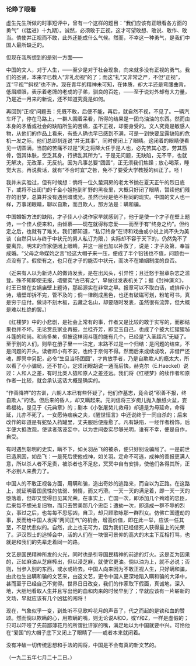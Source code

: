    

  

### 论睁了眼看

  

  

虚生先生所做的时事短评中，曾有一个这样的题目：“我们应该有正眼看各方面的勇气”（《猛进》十九期）。诚然，必须敢于正视，这才可望敢想、敢说、敢作、敢当。倘使并正视而不敢，此外还能成什么气候。然而，不幸这一种勇气，是我们中国人最所缺乏的。

但现在我所想到的是别一方面——

中国的文人，对于人生，——至少是对于社会现象，向来就多没有正视的勇气。我们的圣贤，本来早已教人“非礼勿视”的了；而这“礼”又非常之严，不但“正视”，连“平视”“斜视”也不许。现在青年的精神未可知，在体质，却大半还是弯腰曲背，低眉顺眼，表示着老牌的老成的子弟，驯良的百姓，——至于说对外却有大力量，乃是近一月来的新说，还不知道究竟是如何。

再回到“正视”问题去：先既不敢，后便不能，再后，就自然不视，不见了。一辆汽车坏了，停在马路上，一群人围着呆看，所得的结果是一团乌油油的东西。然而由本身的矛盾或社会的缺陷所生的苦痛，虽不正视，却要身受的。文人究竟是敏感人物，从他们的作品上看来，有些人确也早已感到不满，可是一到快要显露缺陷的危机一发之际，他们总即刻连说“并无其事”，同时便闭上了眼睛。这闭着的眼睛便看见一切圆满，当前的苦痛不过是“天之将降大任于是人也，必先苦其心志，劳其筋骨，饿其体肤，空乏其身，行拂乱其所为”。于是无问题，无缺陷，无不平，也就无解决，无改革，无反抗。因为凡事总要“团圆”，正无须我们焦躁；放心喝茶，睡觉大吉。再说费话，就有“不合时宜”之咎，免不了要受大学教授的纠正了。呸！

我并未实验过，但有时候想：倘将一位久蛰洞房的老太爷抛在夏天正午的烈日底下，或将不出闺门的千金小姐拖到旷野的黑夜里，大概只好闭了眼睛，暂续他们残存的旧梦，总算并没有遇到暗或光，虽然已经是绝不相同的现实。中国的文人也一样，万事闭眼睛，聊以自欺，而且欺人，那方法是：瞒和骗。

中国婚姻方法的缺陷，才子佳人小说作家早就感到了，他于是使一个才子在壁上题诗，一个佳人便来和，由倾慕——现在就得称恋爱——而至于有“终身之约”。但约定之后，也就有了难关。我们都知道，“私订终身”在诗和戏曲或小说上尚不失为美谈（自然只以与终于中状元的男人私订为限，）实际却不容于天下的，仍然免不了要离异。明末的作家便闭上眼睛，并这一层也加以补救了，说是：才子及第，奉旨成婚。“父母之命媒妁之言”经这大帽子来一压，便成了半个铅钱也不值，问题也一点没有了。假使有之，也只在才子的能否中状元，而决不在婚姻制度的良否。

（近来有人以为新诗人的做诗发表，是在出风头，引异性；且迁怒于报章杂志之滥登。殊不知即使无报，墙壁实“古已有之”，早做过发表机关了；据《封神演义》，纣王已曾在女娲庙壁上题诗，那起源实在非常之早。报章可以不取白话，或排斥小诗，墙壁却拆不完，管不及的；倘一律刷成黑色，也还有破磁可划，粉笔可书，真是穷于应付。做诗不刻木板，去藏之名山，却要随时发表，虽然很有流弊，但大概是难以杜绝的罢。）

《红楼梦》中的小悲剧，是社会上常有的事，作者又是比较的敢于实写的，而那结果也并不坏。无论贾氏家业再振，兰桂齐芳，即宝玉自己，也成了个披大红猩猩毡斗篷的和尚。和尚多矣，但披这样阔斗篷的能有几个，已经是“入圣超凡”无疑了。至于别的人们，则早在册子里一一注定，末路不过是一个归结：是问题的结束，不是问题的开头。读者即小有不安，也终于奈何不得。然而后来或续或改，非借尸还魂，即冥中另配，必令“生旦当场团圆”，才肯放手者，乃是自欺欺人的瘾太大，所以看了小小骗局，还不甘心，定须闭眼胡说一通而后快。赫克尔（E.Haeckel）说过：人和人之差，有时比类人猿和原人之差还远。我们将《红楼梦》的续作者和原作者一比较，就会承认这话大概是确实的。

“作善降祥”的古训，六朝人本已有些怀疑了，他们作墓志，竟会说“积善不报，终自欺人”的话。但后来的昏人，却又瞒起来。元刘信将三岁痴儿抛入醮纸火盆，妄希福祐，是见于《元典章》的；剧本《小张屠焚儿救母》却道是为母延命，命得延，儿亦不死了。一女愿侍痼疾之夫，《醒世恒言》中还说终于一同自杀的；后来改作的却道是有蛇坠入药罐里，丈夫服后便痊愈了。凡有缺陷，一经作者粉饰，后半便大抵改观，使读者落诬妄中，以为世间委实尽够光明，谁有不幸，便是自作，自受。

有时遇到彰明的史实，瞒不下，如关羽岳飞的被杀，便只好别设骗局了。一是前世已造夙因，如岳飞：一是死后使他成神，如关羽。定命不可逃，成神的善报更满人意，所以杀人者不足责，被杀者也不足悲，冥冥中自有安排，使他们各得其所，正不必别人来费力了。

中国人的不敢正视各方面，用瞒和骗，造出奇妙的逃路来，而自以为正路。在这路上，就证明着国民性的怯弱、懒惰，而又巧滑。一天一天的满足着，即一天一天的堕落着，但却又觉得日见其光荣。在事实上，亡国一次，即添加几个殉难的忠臣，后来每不想光复旧物，而只去赞美那几个忠臣；遭劫一次，即造成一群不辱的烈女，事过之后，也每每不思惩凶，自卫，却只顾歌咏那一群烈女。仿佛亡国遭劫的事，反而给中国人发挥“两间正气”的机会，增高价值，即在此一举，应该一任其至，不足忧悲似的。自然，此上也无可为，因为我们已经借死人获得最上的光荣了。沪汉烈士的追悼会中，活的人们在一块很可景仰的高大的木主下互相打骂，也就是和我们的先辈走着同一的路。

文艺是国民精神所发的火光，同时也是引导国民精神的前途的灯火。这是互为因果的，正如麻油从芝麻榨出，但以浸芝麻，就使它更油。倘以油为上，就不必说；否则，当参入别的东西，或水或硷去。中国人向来因为不敢正视人生，只好瞒和骗，由此也生出瞒和骗的文艺来，由这文艺，更令中国人更深地陷入瞒和骗的大泽中，甚而至于已经自己不觉得。世界日日改变，我们的作家取下假面，真诚地，深入地，大胆地看取人生并且写出他的血和肉来的时候早到了；早就应该有一片崭新的文场，早就应该有几个凶猛的闯将！

现在，气象似乎一变，到处听不见歌吟花月的声音了，代之而起的是铁和血的赞颂。然而倘以欺瞒的心，用欺瞒的嘴，则无论说A和O，或Y和Z，一样是虚假的；只可以吓哑了先前鄙薄花月的所谓批评家的嘴，满足地以为中国就要中兴。可怜他在“爱国”的大帽子底下又闭上了眼睛了——或者本来就闭着。

没有冲破一切传统思想和手法的闯将，中国是不会有真的新文艺的。

  

（一九二五年七月二十二日。）